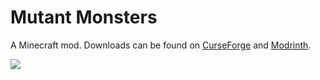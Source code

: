 # Mutant Monsters

A Minecraft mod. Downloads can be found on [CurseForge](https://www.curseforge.com/members/fuzs_/projects) and [Modrinth](https://modrinth.com/user/Fuzs).

![](https://raw.githubusercontent.com/Fuzss/modresources/main/pages/data/mutantmonsters/banner.png)
